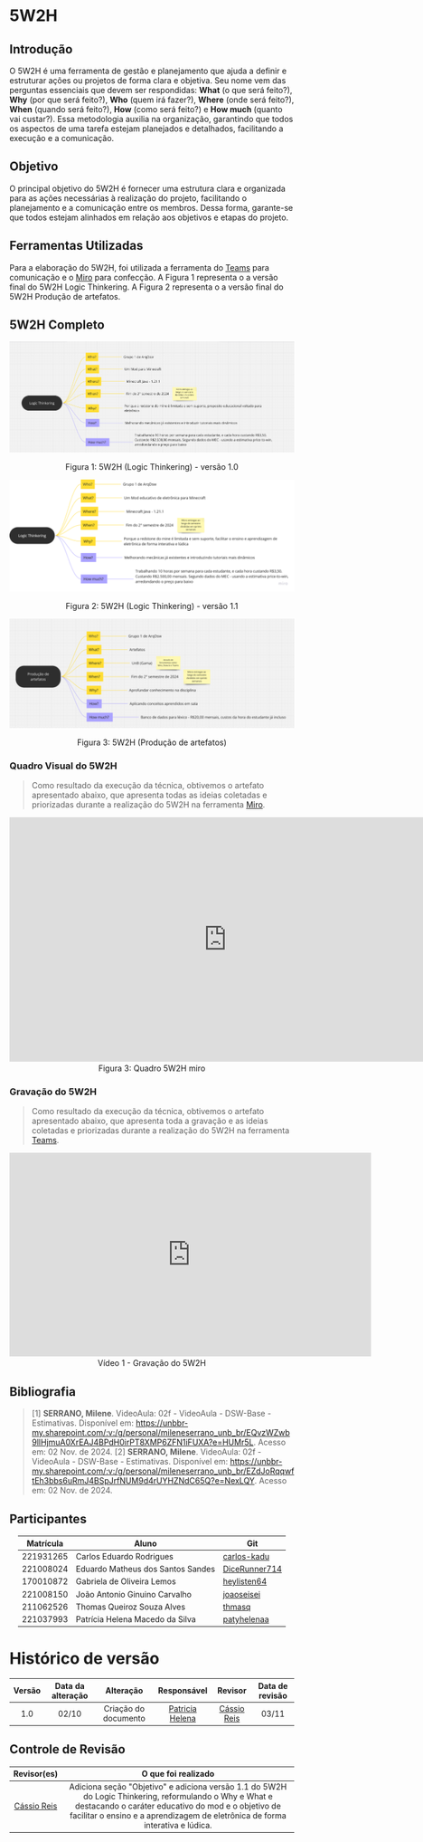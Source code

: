 # 5W2H

## Introdução

O 5W2H é uma ferramenta de gestão e planejamento que ajuda a definir e estruturar ações ou projetos de forma clara e objetiva. Seu nome vem das perguntas essenciais que devem ser respondidas:
**What** (o que será feito?), **Why** (por que será feito?), **Who** (quem irá fazer?), **Where** (onde será feito?), **When** (quando será feito?), **How** (como será feito?) e **How much** (quanto vai custar?). Essa metodologia auxilia na organização, garantindo que todos os aspectos de uma tarefa estejam planejados e detalhados, facilitando a execução e a comunicação.

## Objetivo

O principal objetivo do 5W2H é fornecer uma estrutura clara e organizada para as ações necessárias à realização do projeto, facilitando o planejamento e a comunicação entre os membros. Dessa forma, garante-se que todos estejam alinhados em relação aos objetivos e etapas do projeto.

## Ferramentas Utilizadas

Para a elaboração do 5W2H, foi utilizada a ferramenta do [Teams](https://teams.microsoft.com/) para comunicação e o [Miro](https://miro.com) para confecção. A Figura 1 representa o a versão final do 5W2H Logic Thinkering. A Figura 2 representa o a versão final do 5W2H Produção de artefatos.

## 5W2H Completo

![Logic Thinkering](../../assets/5W2H/5w2hLogic.png)

<center>
Figura 1: 5W2H (Logic Thinkering) - versão 1.0
</center>

![Logic Thinkering](../../assets/5W2H/5w2hLogicRevisado.png)

<center>
Figura 2: 5W2H (Logic Thinkering) - versão 1.1
</center>

![Producao Artefatos](../../assets/5W2H/5w2hArtefatos.png)

<center>
Figura 3: 5W2H (Produção de artefatos)
</center>

### Quadro Visual do 5W2H

> Como resultado da execução da técnica, obtivemos o artefato apresentado abaixo, que apresenta todas as ideias coletadas e priorizadas durante a realização do 5W2H na ferramenta <a href="https://miro.com">Miro</a>.

<center>
<iframe width="768" height="432" src="https://miro.com/app/live-embed/uXjVLK97tCs=/?moveToViewport=1603,-572,2814,1389&embedId=626642198204" frameborder="0" scrolling="no" allow="fullscreen; clipboard-read; clipboard-write" allowfullscreen></iframe>
Figura 3: Quadro 5W2H miro
</center>

### Gravação do 5W2H

> Como resultado da execução da técnica, obtivemos o artefato apresentado abaixo, que apresenta toda a gravação e as ideias coletadas e priorizadas durante a realização do 5W2H na ferramenta <a href="https://teams.com">Teams</a>.

<center>
<iframe src="https://unbbr.sharepoint.com/sites/ArquitesoftwareTOTOLA/_layouts/15/embed.aspx?UniqueId=873ade7e-8a2c-4127-9d77-a38ff3af3b75&embed=%7B%22ust%22%3Atrue%2C%22hv%22%3A%22CopyEmbedCode%22%7D&referrer=StreamWebApp&referrerScenario=EmbedDialog.Create" width="640" height="360" frameborder="0" scrolling="no" allowfullscreen title="Meeting in _General_-20241102_135114-Gravação de Reunião.mp4"></iframe>
Vídeo 1 - Gravação do 5W2H
</center>

## Bibliografia

> [1] **SERRANO, Milene**. VideoAula: 02f - VideoAula - DSW-Base - Estimativas. Disponível em: https://unbbr-my.sharepoint.com/:v:/g/personal/mileneserrano_unb_br/EQvzWZwb9llHjmuA0XrEAJ4BPdH0irPT8XMP6ZFN1iFUXA?e=HUMr5L. Acesso em: 02 Nov. de 2024.
> [2] **SERRANO, Milene**. VideoAula: 02f - VideoAula - DSW-Base - Estimativas. Disponível em: https://unbbr-my.sharepoint.com/:v:/g/personal/mileneserrano_unb_br/EZdJoRqqwftEh3bbs6uRmJ4BSpJrfNUM9d4rUYHZNdC65Q?e=NexLQY. Acesso em: 02 Nov. de 2024.

## Participantes

</center>

<div style="margin: 0 auto; width: fit-content;">

| Matrícula | Aluno                             | Git                                               |
| --------- | --------------------------------- | ------------------------------------------------- |
| 221931265 | Carlos Eduardo Rodrigues          | [carlos-kadu](https://github.com/carlos-kadu)     |
| 221008024 | Eduardo Matheus dos Santos Sandes | [DiceRunner714](https://github.com/DiceRunner714) |
| 170010872 | Gabriela de Oliveira Lemos        | [heylisten64](https://github.com/heylisten64)     |
| 221008150 | João Antonio Ginuino Carvalho     | [joaoseisei](https://github.com/joaoseisei)       |
| 211062526 | Thomas Queiroz Souza Alves        | [thmasq](https://github.com/thmasq)               |
| 221037993 | Patrícia Helena Macedo da Silva   | [patyhelenaa](https://github.com/patyhelenaa)     |

</div>

# Histórico de versão

| Versão | Data da alteração |      Alteração       |                    Responsável                    |                  Revisor                   | Data de revisão |
| :----: | :---------------: | :------------------: | :-----------------------------------------------: | :----------------------------------------: | :-------------: |
|  1.0   |       02/10       | Criação do documento | [Patricia Helena](https://github.com/patyhelenaa) | [Cássio Reis](https://github.com/csreis72) |      03/11      |

## Controle de Revisão

|                Revisor(es)                 |                                                                                                              O que foi realizado                                                                                                               |
| :----------------------------------------: | :--------------------------------------------------------------------------------------------------------------------------------------------------------------------------------------------------------------------------------------------: |
| [Cássio Reis](https://github.com/csreis72) | Adiciona seção "Objetivo" e adiciona versão 1.1 do 5W2H do Logic Thinkering, reformulando o Why e What e destacando o caráter educativo do mod e o objetivo de facilitar o ensino e a aprendizagem de eletrônica de forma interativa e lúdica. |
